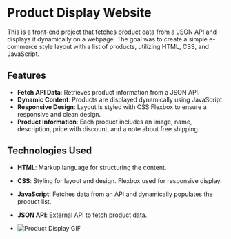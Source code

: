 # Product Display Website

This is a front-end project that fetches product data from a JSON API and displays it dynamically on a webpage. The goal was to create a simple e-commerce style layout with a list of products, utilizing HTML, CSS, and JavaScript.

## Features

- **Fetch API Data**: Retrieves product information from a JSON API.
- **Dynamic Content**: Products are displayed dynamically using JavaScript.
- **Responsive Design**: Layout is styled with CSS Flexbox to ensure a responsive and clean design.
- **Product Information**: Each product includes an image, name, description, price with discount, and a note about free shipping.

## Technologies Used

- **HTML**: Markup language for structuring the content.
- **CSS**: Styling for layout and design. Flexbox used for responsive display.
- **JavaScript**: Fetches data from an API and dynamically populates the product list.
- **JSON API**: External API to fetch product data.

- ![Product Display GIF](./frontend-development-project.gif)

